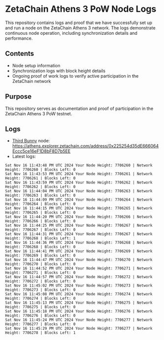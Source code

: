 # ZetaChain Athens 3 PoW Node Logs
This repository contains logs and proof that we have successfully set up and run a node on the ZetaChain Athens 3 network. The logs demonstrate continuous node operation, including synchronization details and performance.

## Contents
- Node setup information
- Synchronization logs with block height details
- Ongoing proof of work logs to verify active participation in the ZetaChain network

## Purpose
This repository serves as documentation and proof of participation in the ZetaChain Athens 3 PoW testnet.

## Logs

- [Third Bunny](https://thirdbunny.xyz/) node: https://athens.explorer.zetachain.com/address/0x225254d35dE666064Eccc5ce16eF1D8bF8D7b5EE
- Latest logs:
```
Sat Nov 16 11:43:48 PM UTC 2024 Your Node Height: 7706260 | Network Height: 7706260 | Blocks Left: 0
Sat Nov 16 11:43:53 PM UTC 2024 Your Node Height: 7706261 | Network Height: 7706261 | Blocks Left: 0
Sat Nov 16 11:43:59 PM UTC 2024 Your Node Height: 7706262 | Network Height: 7706262 | Blocks Left: 0
Sat Nov 16 11:44:04 PM UTC 2024 Your Node Height: 7706263 | Network Height: 7706263 | Blocks Left: 0
Sat Nov 16 11:44:09 PM UTC 2024 Your Node Height: 7706264 | Network Height: 7706264 | Blocks Left: 0
Sat Nov 16 11:44:15 PM UTC 2024 Your Node Height: 7706265 | Network Height: 7706265 | Blocks Left: 0
Sat Nov 16 11:44:20 PM UTC 2024 Your Node Height: 7706266 | Network Height: 7706266 | Blocks Left: 0
Sat Nov 16 11:44:25 PM UTC 2024 Your Node Height: 7706267 | Network Height: 7706267 | Blocks Left: 0
Sat Nov 16 11:44:31 PM UTC 2024 Your Node Height: 7706267 | Network Height: 7706268 | Blocks Left: 1
Sat Nov 16 11:44:36 PM UTC 2024 Your Node Height: 7706268 | Network Height: 7706268 | Blocks Left: 0
Sat Nov 16 11:44:41 PM UTC 2024 Your Node Height: 7706269 | Network Height: 7706269 | Blocks Left: 0
Sat Nov 16 11:44:47 PM UTC 2024 Your Node Height: 7706270 | Network Height: 7706270 | Blocks Left: 0
Sat Nov 16 11:44:52 PM UTC 2024 Your Node Height: 7706271 | Network Height: 7706271 | Blocks Left: 0
Sat Nov 16 11:44:57 PM UTC 2024 Your Node Height: 7706272 | Network Height: 7706272 | Blocks Left: 0
Sat Nov 16 11:45:02 PM UTC 2024 Your Node Height: 7706273 | Network Height: 7706273 | Blocks Left: 0
Sat Nov 16 11:45:08 PM UTC 2024 Your Node Height: 7706274 | Network Height: 7706274 | Blocks Left: 0
Sat Nov 16 11:45:13 PM UTC 2024 Your Node Height: 7706275 | Network Height: 7706275 | Blocks Left: 0
Sat Nov 16 11:45:18 PM UTC 2024 Your Node Height: 7706276 | Network Height: 7706276 | Blocks Left: 0
Sat Nov 16 11:45:24 PM UTC 2024 Your Node Height: 7706277 | Network Height: 7706277 | Blocks Left: 0
Sat Nov 16 11:45:29 PM UTC 2024 Your Node Height: 7706277 | Network Height: 7706278 | Blocks Left: 1
```
